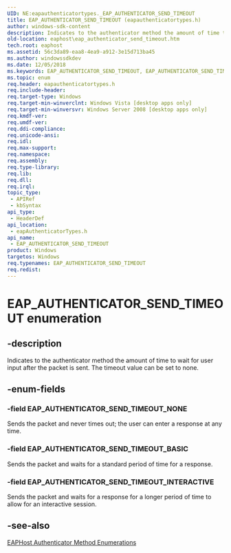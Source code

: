 ```yaml
---
UID: NE:eapauthenticatortypes._EAP_AUTHENTICATOR_SEND_TIMEOUT
title: EAP_AUTHENTICATOR_SEND_TIMEOUT (eapauthenticatortypes.h)
author: windows-sdk-content
description: Indicates to the authenticator method the amount of time to wait for user input after the packet is sent. The timeout value can be set to none.
old-location: eaphost\eap_authenticator_send_timeout.htm
tech.root: eaphost
ms.assetid: 56c3da89-eaa8-4ea9-a912-3e15d713ba45
ms.author: windowssdkdev
ms.date: 12/05/2018
ms.keywords: EAP_AUTHENTICATOR_SEND_TIMEOUT, EAP_AUTHENTICATOR_SEND_TIMEOUT enumeration [EAPHost], EAP_AUTHENTICATOR_SEND_TIMEOUT_BASIC, EAP_AUTHENTICATOR_SEND_TIMEOUT_INTERACTIVE, EAP_AUTHENTICATOR_SEND_TIMEOUT_NONE, eapauthenticatortypes/EAP_AUTHENTICATOR_SEND_TIMEOUT, eapauthenticatortypes/EAP_AUTHENTICATOR_SEND_TIMEOUT_BASIC, eapauthenticatortypes/EAP_AUTHENTICATOR_SEND_TIMEOUT_INTERACTIVE, eapauthenticatortypes/EAP_AUTHENTICATOR_SEND_TIMEOUT_NONE, eaphost.eap_authenticator_send_timeout
ms.topic: enum
req.header: eapauthenticatortypes.h
req.include-header: 
req.target-type: Windows
req.target-min-winverclnt: Windows Vista [desktop apps only]
req.target-min-winversvr: Windows Server 2008 [desktop apps only]
req.kmdf-ver: 
req.umdf-ver: 
req.ddi-compliance: 
req.unicode-ansi: 
req.idl: 
req.max-support: 
req.namespace: 
req.assembly: 
req.type-library: 
req.lib: 
req.dll: 
req.irql: 
topic_type:
 - APIRef
 - kbSyntax
api_type:
 - HeaderDef
api_location:
 - eapAuthenticatorTypes.h
api_name:
 - EAP_AUTHENTICATOR_SEND_TIMEOUT
product: Windows
targetos: Windows
req.typenames: EAP_AUTHENTICATOR_SEND_TIMEOUT
req.redist: 
---
```


# EAP_AUTHENTICATOR_SEND_TIMEOUT enumeration


## -description


Indicates to the authenticator method the amount of time to wait for user input after the packet is sent. The timeout value can be set to none.


## -enum-fields




### -field EAP_AUTHENTICATOR_SEND_TIMEOUT_NONE

 Sends the packet and never times out; the user can enter a response at any time. 


### -field EAP_AUTHENTICATOR_SEND_TIMEOUT_BASIC

Sends the packet and waits for a standard period of time for a response.


### -field EAP_AUTHENTICATOR_SEND_TIMEOUT_INTERACTIVE

Sends the packet and waits for a response for a longer period of time to allow for an interactive session.


## -see-also




<a href="https://msdn.microsoft.com/8c21625f-a9b7-4ea5-98ff-cdcce637dad8">EAPHost Authenticator Method Enumerations</a>
 

 

